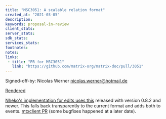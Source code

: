 ```yaml
---
title: "MSC3051: A scalable relation format"
created_at: "2021-03-05"
description:
keywords: proposal-in-review
client_stats:
server_stats:
sdk_stats:
services_stats:
footnotes:
notes:
links:
 - title: "PR for MSC3051"
   link: "https://github.com/matrix-org/matrix-doc/pull/3051"
---
```

Signed-off-by: Nicolas Werner <nicolas.werner@hotmail.de>

[Rendered](https://github.com/deepbluev7/matrix-doc/blob/scalable-relations/proposals/3051-scalable-relations.md)

[Nheko's implementation for edits uses this](https://github.com/Nheko-Reborn/nheko/pull/420) released with version 0.8.2 and newer. This falls back transparently to the current format and adds both to events. [mtxclient PR](https://github.com/Nheko-Reborn/mtxclient/pull/48) (some bugfixes happened at a later date).

